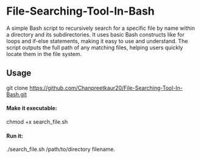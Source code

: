 # File-Searching-Tool-In-Bash
A simple Bash script to recursively search for a specific file by name within a directory and its subdirectories. It uses basic Bash constructs like for loops and if-else statements, making it easy to use and understand. The script outputs the full path of any matching files, helping users quickly locate them in the file system.

## Usage

git clone https://github.com/Chanpreetkaur20/File-Searching-Tool-In-Bash.git
#### Make it executable: 
chmod +x search_file.sh
#### Run it: 
./search_file.sh /path/to/directory filename.
